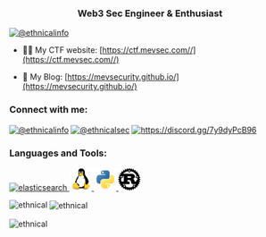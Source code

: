 <h3 align="center">Web3 Sec Engineer & Enthusiast</h3>

<p align="left"> <a href="https://twitter.com/@ethnicalinfo" target="blank"><img src="https://img.shields.io/twitter/follow/@ethnicalinfo?logo=twitter&style=for-the-badge" alt="@ethnicalinfo" /></a> </p>

- 👨‍💻 My CTF website: [https://ctf.mevsec.com//](https://ctf.mevsec.com//)

- 📝 My Blog: [https://mevsecurity.github.io/](https://mevsecurity.github.io/)

<h3 align="left">Connect with me:</h3>
<p align="left">
<a href="https://twitter.com/@ethnicalinfo" target="blank"><img align="center" src="https://raw.githubusercontent.com/rahuldkjain/github-profile-readme-generator/master/src/images/icons/Social/twitter.svg" alt="@ethnicalinfo" height="30" width="40" /></a>
<a href="https://www.youtube.com/c/@ethnicalsec" target="blank"><img align="center" src="https://raw.githubusercontent.com/rahuldkjain/github-profile-readme-generator/master/src/images/icons/Social/youtube.svg" alt="@ethnicalsec" height="30" width="40" /></a>
<a href="https://discord.gg/https://discord.gg/7y9dyPcB96" target="blank"><img align="center" src="https://raw.githubusercontent.com/rahuldkjain/github-profile-readme-generator/master/src/images/icons/Social/discord.svg" alt="https://discord.gg/7y9dyPcB96" height="30" width="40" /></a>
</p>

<h3 align="left">Languages and Tools:</h3>
<p align="left"> <a href="https://www.elastic.co" target="_blank" rel="noreferrer"> <img src="https://www.vectorlogo.zone/logos/elastic/elastic-icon.svg" alt="elasticsearch" width="40" height="40"/> </a> <a href="https://www.linux.org/" target="_blank" rel="noreferrer"> <img src="https://raw.githubusercontent.com/devicons/devicon/master/icons/linux/linux-original.svg" alt="linux" width="40" height="40"/> </a> <a href="https://www.python.org" target="_blank" rel="noreferrer"> <img src="https://raw.githubusercontent.com/devicons/devicon/master/icons/python/python-original.svg" alt="python" width="40" height="40"/> </a> <a href="https://www.rust-lang.org" target="_blank" rel="noreferrer"> <img src="https://raw.githubusercontent.com/devicons/devicon/master/icons/rust/rust-plain.svg" alt="rust" width="40" height="40"/> </a> </p>

<p><img align="left" src="https://github-readme-stats.vercel.app/api/top-langs?username=ethnical&show_icons=true&theme=dark&locale=en&layout=compact" alt="ethnical" /></p>

<p>&nbsp;<img align="center" src="https://github-readme-stats.vercel.app/api?username=ethnical&show_icons=true&theme=dark&locale=en" alt="ethnical" /></p>

<p><img align="center" src="https://github-readme-streak-stats.herokuapp.com/?user=ethnical&" alt="ethnical" /></p>
